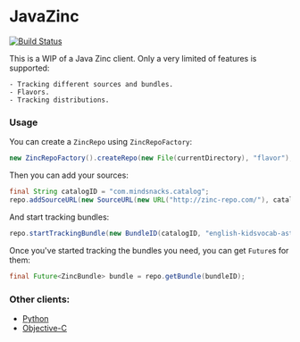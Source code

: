 JavaZinc
========

[![Build Status](https://travis-ci.org/mindsnacks/JavaZinc.png)](https://travis-ci.org/mindsnacks/JavaZinc)

This is a WIP of a Java Zinc client.
Only a very limited of features is supported:

	- Tracking different sources and bundles.
	- Flavors.
	- Tracking distributions.

### Usage
You can create a ```ZincRepo``` using ```ZincRepoFactory```:
```java
new ZincRepoFactory().createRepo(new File(currentDirectory), "flavor");
```

Then you can add your sources:
```java
final String catalogID = "com.mindsnacks.catalog";
repo.addSourceURL(new SourceURL(new URL("http://zinc-repo.com/"), catalogID));
```

And start tracking bundles:
```java
repo.startTrackingBundle(new BundleID(catalogID, "english-kidsvocab-astronomy"), "master");
```

Once you've started tracking the bundles you need, you can get ```Future```s for them:
```java
final Future<ZincBundle> bundle = repo.getBundle(bundleID);
```

### Other clients:
  - [Python](https://github.com/mindsnacks/Zinc)
  - [Objective-C](https://github.com/mindsnacks/Zinc-ObjC/)
